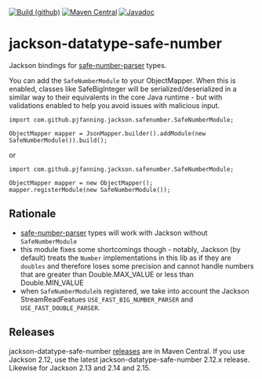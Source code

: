 [![Build (github)](https://github.com/pjfanning/jackson-datatype-safe-number/actions/workflows/ci.yml/badge.svg)](https://github.com/pjfanning/jackson-datatype-safe-number/actions/workflows/ci.yml)
[![Maven Central](https://maven-badges.herokuapp.com/maven-central/com.github.pjfanning/jackson-datatype-safe-number/badge.svg)](https://maven-badges.herokuapp.com/maven-central/com.github.pjfanning/jackson-datatype-safe-number)
[![Javadoc](https://javadoc.io/badge/com.github.pjfanning/jackson-datatype-safe-number.svg)](https://javadoc.io/doc/com.github.pjfanning/jackson-datatype-safe-number)

# jackson-datatype-safe-number
Jackson bindings for [safe-number-parser](https://github.com/pjfanning/safe-number-parser) types.

You can add the `SafeNumberModule` to your ObjectMapper. When this is enabled, classes like SafeBigInteger will be
serialized/deserialized in a similar way to their equivalents in the core Java runtime - but with validations enabled
to help you avoid issues with malicious input.

```
import com.github.pjfanning.jackson.safenumber.SafeNumberModule;

ObjectMapper mapper = JsonMapper.builder().addModule(new SafeNumberModule()).build();
```
or
```
import com.github.pjfanning.jackson.safenumber.SafeNumberModule;

ObjectMapper mapper = new ObjectMapper();
mapper.registerModule(new SafeNumberModule());
```

## Rationale
* [safe-number-parser](https://github.com/pjfanning/safe-number-parser) types will work with Jackson without `SafeNumberModule`
* this module fixes some shortcomings though - notably, Jackson (by default) treats the `Number` implementations in this lib as if they are `doubles` and therefore loses some precision and cannot handle numbers that are greater than Double.MAX_VALUE or less than Double.MIN_VALUE
* when `SafeNumberModule`is registered, we take into account the Jackson StreamReadFeatues `USE_FAST_BIG_NUMBER_PARSER` and `USE_FAST_DOUBLE_PARSER`.

## Releases

jackson-datatype-safe-number [releases](https://github.com/pjfanning/jackson-datatype-safe-number/tags) are in Maven Central. If you use Jackson 2.12, use the latest jackson-datatype-safe-number 2.12.x release. Likewise for Jackson 2.13 and 2.14 and 2.15.
